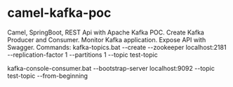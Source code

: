 # camel-kafka-poc

Camel, SpringBoot, REST Api with Apache Kafka POC.
Create Kafka Producer and Consumer.
Monitor Kafka application.
Expose API with Swagger.
Commands:
kafka-topics.bat --create --zookeeper localhost:2181 --replication-factor 1 --partitions 1 --topic test-topic

kafka-console-consumer.bat --bootstrap-server localhost:9092 --topic test-topic --from-beginning
